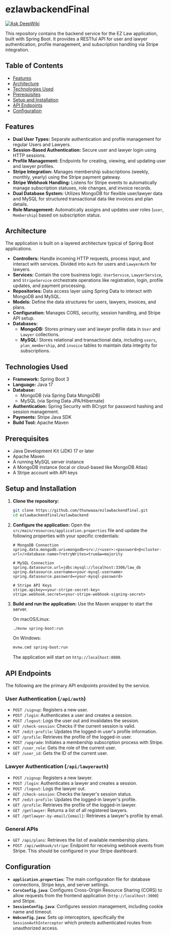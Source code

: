 # ezlawbackendFinal
[![Ask DeepWiki](https://devin.ai/assets/askdeepwiki.png)](https://deepwiki.com/thunwaaa/ezlawbackendFinal)

This repository contains the backend service for the EZ Law application, built with Spring Boot. It provides a RESTful API for user and lawyer authentication, profile management, and subscription handling via Stripe integration.

## Table of Contents
- [Features](#features)
- [Architecture](#architecture)
- [Technologies Used](#technologies-used)
- [Prerequisites](#prerequisites)
- [Setup and Installation](#setup-and-installation)
- [API Endpoints](#api-endpoints)
- [Configuration](#configuration)

## Features

- **Dual User Types:** Separate authentication and profile management for regular Users and Lawyers.
- **Session-Based Authentication:** Secure user and lawyer login using HTTP sessions.
- **Profile Management:** Endpoints for creating, viewing, and updating user and lawyer profiles.
- **Stripe Integration:** Manages membership subscriptions (weekly, monthly, yearly) using the Stripe payment gateway.
- **Stripe Webhook Handling:** Listens for Stripe events to automatically manage subscription statuses, role changes, and invoice records.
- **Dual Database System:** Utilizes MongoDB for flexible user/lawyer data and MySQL for structured transactional data like invoices and plan details.
- **Role Management:** Automatically assigns and updates user roles (`user`, `Membership`) based on subscription status.

## Architecture

The application is built on a layered architecture typical of Spring Boot applications.

- **Controllers:** Handle incoming HTTP requests, process input, and interact with services. Divided into `Auth` for users and `LawyerAuth` for lawyers.
- **Services:** Contain the core business logic. `UserService`, `LawyerService`, and `StripeService` orchestrate operations like registration, login, profile updates, and payment processing.
- **Repositories:** Data access layer using Spring Data to interact with MongoDB and MySQL.
- **Models:** Define the data structures for users, lawyers, invoices, and plans.
- **Configuration:** Manages CORS, security, session handling, and Stripe API setup.
- **Databases:**
    - **MongoDB:** Stores primary user and lawyer profile data in `User` and `Lawyer` collections.
    - **MySQL:** Stores relational and transactional data, including `users`, `plan_membership`, and `invoice` tables to maintain data integrity for subscriptions.

## Technologies Used

- **Framework:** Spring Boot 3
- **Language:** Java 17
- **Database:**
    - MongoDB (via Spring Data MongoDB)
    - MySQL (via Spring Data JPA/Hibernate)
- **Authentication:** Spring Security with BCrypt for password hashing and session management.
- **Payments:** Stripe Java SDK
- **Build Tool:** Apache Maven

## Prerequisites

- Java Development Kit (JDK) 17 or later
- Apache Maven
- A running MySQL server instance
- A MongoDB instance (local or cloud-based like MongoDB Atlas)
- A Stripe account with API keys

## Setup and Installation

1.  **Clone the repository:**
    ```bash
    git clone https://github.com/thunwaaa/ezlawbackendfinal.git
    cd ezlawbackendfinal/ezlawbackend
    ```

2.  **Configure the application:**
    Open the `src/main/resources/application.properties` file and update the following properties with your specific credentials:

    ```properties
    # MongoDB Connection
    spring.data.mongodb.uri=mongodb+srv://<user>:<password>@<cluster-url>/<database-name>?retryWrites=true&w=majority

    # MySQL Connection
    spring.datasource.url=jdbc:mysql://localhost:3306/law_db
    spring.datasource.username=<your-mysql-username>
    spring.datasource.password=<your-mysql-password>

    # Stripe API Keys
    stripe.apikey=<your-stripe-secret-key>
    stripe.webhook.secret=<your-stripe-webhook-signing-secret>
    ```

3.  **Build and run the application:**
    Use the Maven wrapper to start the server.

    On macOS/Linux:
    ```bash
    ./mvnw spring-boot:run
    ```

    On Windows:
    ```bash
    mvnw.cmd spring-boot:run
    ```

    The application will start on `http://localhost:8080`.

## API Endpoints

The following are the primary API endpoints provided by the service.

### User Authentication (`/api/auth`)

-   `POST /signup`: Registers a new user.
-   `POST /login`: Authenticates a user and creates a session.
-   `POST /logout`: Logs the user out and invalidates the session.
-   `GET /check-session`: Checks if the current session is valid.
-   `PUT /edit-profile`: Updates the logged-in user's profile information.
-   `GET /profile`: Retrieves the profile of the logged-in user.
-   `POST /upgrade`: Initiates a membership subscription process with Stripe.
-   `GET /user_role`: Gets the role of the current user.
-   `GET /user_id`: Gets the ID of the current user.

### Lawyer Authentication (`/api/lawyerauth`)

-   `POST /signup`: Registers a new lawyer.
-   `POST /login`: Authenticates a lawyer and creates a session.
-   `POST /logout`: Logs the lawyer out.
-   `GET /check-session`: Checks the lawyer's session status.
-   `PUT /edit-profile`: Updates the logged-in lawyer's profile.
-   `GET /profile`: Retrieves the profile of the logged-in lawyer.
-   `GET /getlawyer`: Returns a list of all registered lawyers.
-   `GET /getlawyer-by-email/{email}`: Retrieves a lawyer's profile by email.

### General APIs

-   `GET /api/plans`: Retrieves the list of available membership plans.
-   `POST /api/webhook/stripe`: Endpoint for receiving webhook events from Stripe. This should be configured in your Stripe dashboard.

## Configuration

-   **`application.properties`**: The main configuration file for database connections, Stripe keys, and server settings.
-   **`CorsConfig.java`**: Configures Cross-Origin Resource Sharing (CORS) to allow requests from the frontend application (`http://localhost:3000`) and Stripe.
-   **`SessionConfig.java`**: Configures session management, including cookie name and timeout.
-   **`Webconfig.java`**: Sets up interceptors, specifically the `SessionAuthInterceptor` which protects authenticated routes from unauthorized access.
